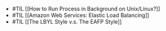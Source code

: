 - #TIL [[How to Run Process in Background on Unix/Linux?]]
- #TIL [[Amazon Web Services: Elastic Load Balancing]]
- #TIL [[The LBYL Style v.s. The EAFP Style]]